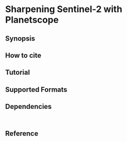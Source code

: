 # Sharpening Sentinel-2 with Planetscope
## Synopsis


## How to cite


## Tutorial


## Supported Formats


## Dependencies

```


```

## Reference
